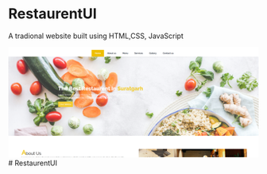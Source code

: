 # RestaurentUI

A tradional website built using HTML,CSS, JavaScript

![Alt text](image.png)#   R e s t a u r e n t U I 
 
 